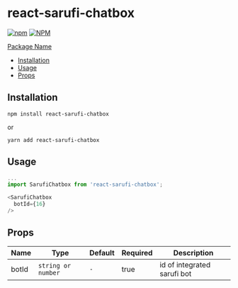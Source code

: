 # react-sarufi-chatbox

[![npm](https://img.shields.io/npm/v/@flexcodelabs/react-sarufi-chatbox)](https://www.npmjs.com/package/react-sarufi-chatbox) [![NPM](https://img.shields.io/npm/l/react-sarufi-chatbox)](https://www.npmjs.com/package/react-sarufi-chatbox)

[Package Name](#react-sarufi-chatbox)

- [Installation](#installation)
- [Usage](#usage)
- [Props](#props)

## Installation

`npm install react-sarufi-chatbox`

or

`yarn add react-sarufi-chatbox`

## Usage

```js
...
import SarufiChatbox from 'react-sarufi-chatbox';

<SarufiChatbox
  botId={16}
/>
```

## Props

| Name  | Type               | Default | Required | Description                 |
| ----- | ------------------ | ------- | -------- | --------------------------- |
| botId | `string or number` | `-`     | true     | id of integrated sarufi bot |
